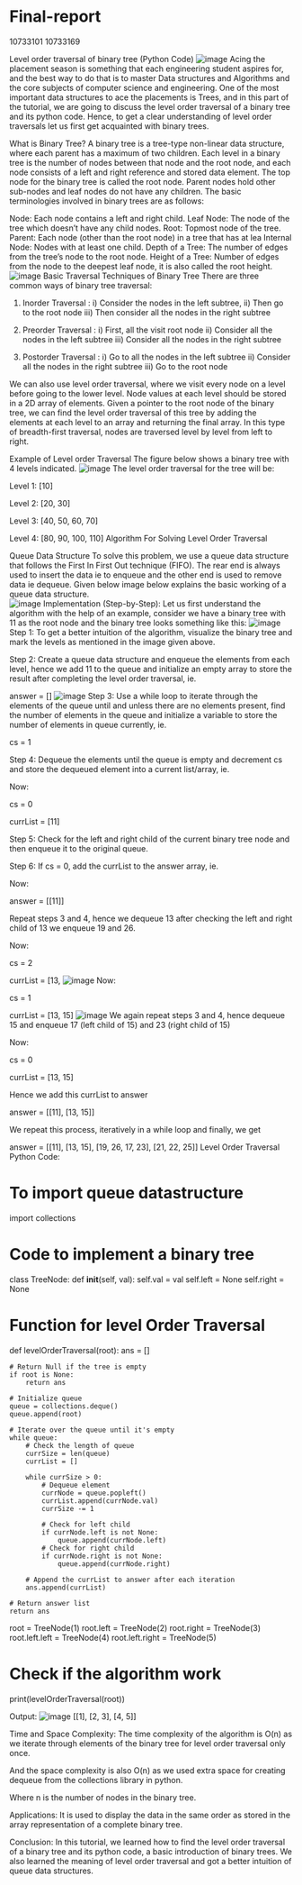 # Final-report
10733101 10733169 

Level order traversal of binary tree (Python Code)
![image](https://github.com/irisonf4ya/Final-report/assets/139523473/2207fd5a-b9b6-44ae-a3eb-607b4cd9dcad)
Acing the placement season is something that each engineering student aspires for, and the best way to do that is to master Data structures and Algorithms and the core subjects of computer science and engineering. One of the most important data structures to ace the placements is Trees, and in this part of the tutorial, we are going to discuss the level order traversal of a binary tree and its python code. Hence, to get a clear understanding of level order traversals let us first get acquainted with binary trees. 

What is Binary Tree?
A binary tree is a tree-type non-linear data structure, where each parent has a maximum of two children. Each level in a binary tree is the number of nodes between that node and the root node, and each node consists of a left and right reference and stored data element. The top node for the binary tree is called the root node. Parent nodes hold other sub-nodes and leaf nodes do not have any children. The basic terminologies involved in binary trees are as follows: 

Node: Each node contains a left and right child.
Leaf Node: The node of the tree which doesn’t have any child nodes.
Root: Topmost node of the tree. 
Parent: Each node (other than the root node) in a tree that has at lea
Internal Node: Nodes with at least one child.
Depth of a Tree: The number of edges from the tree’s node to the root node. 
Height of a Tree: Number of edges from the node to the deepest leaf node, it is also called the root height. 
![image](https://github.com/irisonf4ya/Final-report/assets/139523473/30d4357c-50b9-43c8-af8f-c3118f1ede96)
Basic Traversal Techniques of Binary Tree
There are three common ways of binary tree traversal: 

1. Inorder Traversal : 
i) Consider the nodes in the left subtree, 
ii) Then go to the root node
iii) Then consider all the nodes in the right subtree

2. Preorder Traversal : 
i) First, all the visit root node
ii) Consider all the nodes in the left subtree
iii) Consider all the nodes in the right subtree

3. Postorder Traversal :
i) Go to all the nodes in the left subtree
ii) Consider all the nodes in the right subtree
iii) Go to the root node

We can also use level order traversal, where we visit every node on a level before going to the lower level. Node values at each level should be stored in a 2D array of elements. Given a pointer to the root node of the binary tree, we can find the level order traversal of this tree by adding the elements at each level to an array and returning the final array. In this type of breadth-first traversal, nodes are traversed level by level from left to right.

Example of Level order Traversal
The figure below shows a binary tree with 4 levels indicated. 
![image](https://github.com/irisonf4ya/Final-report/assets/139523473/ab9fb8c0-80ac-4393-9564-ffaf5cb1d090)
The level order traversal for the tree will be: 

Level 1: [10] 

Level 2: [20, 30] 

Level 3: [40, 50, 60, 70] 

Level 4: [80, 90, 100, 110] 
Algorithm For Solving Level Order Traversal

Queue Data Structure
To solve this problem, we use a queue data structure that follows the First In First Out technique (FIFO). The rear end is always used to insert the data ie to enqueue and the other end is used to remove data ie dequeue. Given below image below explains the basic working of a queue data structure.  
![image](https://github.com/irisonf4ya/Final-report/assets/139523473/8c07a4e3-4617-4513-965a-5a8e3d1c77d8)
Implementation (Step-by-Step):
Let us first understand the algorithm with the help of an example, consider we have a binary tree with 11 as the root node and the binary tree looks something like this: 
![image](https://github.com/irisonf4ya/Final-report/assets/139523473/523220ac-924a-44f8-9029-9c9c5005d55f)
Step 1: To get a better intuition of the algorithm, visualize the binary tree and mark the levels as mentioned in the image given above. 

Step 2: Create a queue data structure and enqueue the elements from each level, hence we add 11 to the queue and initialize an empty array to store the result after completing the level order traversal, ie. 

answer = []
![image](https://github.com/irisonf4ya/Final-report/assets/139523473/97bd0e29-20fb-4466-b0e7-abc45f31af85)
Step 3: Use a while loop to iterate through the elements of the queue until and unless there are no elements present, find the number of elements in the queue and initialize a variable to store the number of elements in queue currently, ie. 

cs = 1 

Step 4: Dequeue the elements until the queue is empty and decrement cs and store the dequeued element into a current list/array, ie. 

Now: 

cs = 0 

currList = [11]

Step 5: Check for the left and right child of the current binary tree node and then enqueue it to the original queue.  

Step 6: If cs = 0, add the currList to the answer array, ie.  

Now: 

answer = [[11]] 

Repeat steps 3 and 4, hence we dequeue 13 after checking the left and right child of 13 we enqueue 19 and 26.  

Now: 

cs = 2

currList = [13, 
![image](https://github.com/irisonf4ya/Final-report/assets/139523473/77f4917b-f9d6-4541-b944-edf397d8c697)
Now: 

cs = 1

currList = [13, 15]
![image](https://github.com/irisonf4ya/Final-report/assets/139523473/eae84e01-4811-4ef2-abb4-b44e118084af)
We again repeat steps 3 and 4, hence dequeue 15 and enqueue 17 (left child of 15) and 23 (right child of 15)

Now: 

cs = 0

currList = [13, 15] 

Hence we add this currList to answer

answer = [[11], [13, 15]]

We repeat this process, iteratively in a while loop and finally, we get 

answer = [[11], [13, 15], [19, 26, 17, 23], [21, 22, 25]]
Level Order Traversal Python Code: 
# To import queue datastructure
import collections
 
# Code to implement a binary tree
class TreeNode: 
     def __init__(self, val):
         self.val = val
         self.left = None
         self.right = None
 
# Function for level Order Traversal
def levelOrderTraversal(root):
    ans = []
 
    # Return Null if the tree is empty
    if root is None:
        return ans
    
    # Initialize queue 
    queue = collections.deque()
    queue.append(root)
 
    # Iterate over the queue until it's empty
    while queue:
        # Check the length of queue
        currSize = len(queue)
        currList = []
 
        while currSize > 0:
            # Dequeue element
            currNode = queue.popleft()
            currList.append(currNode.val)
            currSize -= 1
 
            # Check for left child
            if currNode.left is not None:
                queue.append(currNode.left)
            # Check for right child
            if currNode.right is not None:
                queue.append(currNode.right)
        
        # Append the currList to answer after each iteration
        ans.append(currList)
 
    # Return answer list
    return ans
 
root = TreeNode(1)
root.left = TreeNode(2)
root.right = TreeNode(3)
root.left.left = TreeNode(4)
root.left.right = TreeNode(5)
 
# Check if the algorithm work
print(levelOrderTraversal(root))

Output:
![image](https://github.com/irisonf4ya/Final-report/assets/139523473/768a41e1-99d9-4264-9ec6-7d84b5e14ba5)
[[1], [2, 3], [4, 5]]

Time and Space Complexity:
The time complexity of the algorithm is O(n) as we iterate through elements of the binary tree for level order traversal only once.

And the space complexity is also O(n) as we used extra space for creating dequeue from the collections library in python. 

Where n is the number of nodes in the binary tree. 

Applications: 
It is used to display the data in the same order as stored in the array representation of a complete binary tree.

Conclusion:
In this tutorial, we learned how to find the level order traversal of a binary tree and its python code, a basic introduction of binary trees. We also learned the meaning of level order traversal and got a better intuition of queue data structures. 

